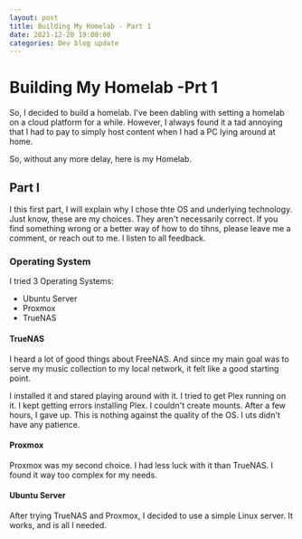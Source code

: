 ```yaml
---
layout: post
title: Building My Homelab - Part 1
date: 2021-12-20 19:00:00
categories: Dev blog update
---
```


# Building My Homelab  -Prt 1

So, I decided to build a homelab. I've been dabling with setting a homelab on a cloud platform for a while.
However, I always found it a tad annoying that I had to pay to simply host content when I had a PC lying around at home.

So, without any more delay, here is my Homelab.

## Part I

I this first part, I will explain why I chose thte OS and underlying technology. Just know, these are my 
choices. They aren't necessarily correct. If you find something wrong or a better way of how to do tihns,
please leave me a comment, or reach out to me. I listen to all feedback.

### Operating System

I tried 3 Operating Systems:

- Ubuntu Server
- Proxmox
- TrueNAS

#### TrueNAS

I heard a lot of good things about FreeNAS. And since my main goal was to serve my music collection to my local
network, it felt like a good starting point.

I installed it and stared playing around with it. I tried to get Plex running on it. I kept getting errors installing Plex. I couldn't create mounts.
After a few hours, I gave up. This is nothing against the quality of the OS. I uts didn't have any patience.

#### Proxmox

Proxmox was my second choice. I had less luck with it than TrueNAS. I found it way too complex for my needs.

#### Ubuntu Server

After trying TrueNAS and Proxmox, I decided to use a simple Linux server. It works, and is all I needed.